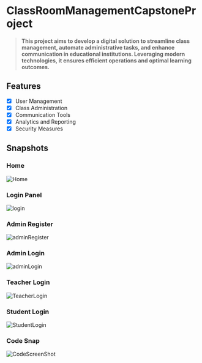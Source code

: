 # ClassRoomManagementCapstoneProject

> #### This project aims to develop a digital solution to streamline class management, automate administrative tasks, and enhance communication in educational institutions. Leveraging modern technologies, it ensures efficient operations and optimal learning outcomes.

## Features

- [x] User Management
- [x] Class Administration
- [x] Communication Tools
- [x] Analytics and Reporting
- [x] Security Measures

## Snapshots

### Home

![Home](./img/home.png)

### Login Panel

![login](./img/login.png)

### Admin Register

![adminRegister](./img/adminRegister.png)

### Admin Login

![adminLogin](./img/adminLogin.png)

### Teacher Login

![TeacherLogin](./img/TeacherLogin.png)

### Student Login

![StudentLogin](./img/StudentLogin.png)

### Code Snap

![CodeScreenShot](./img/CodeScreenShot.png)
